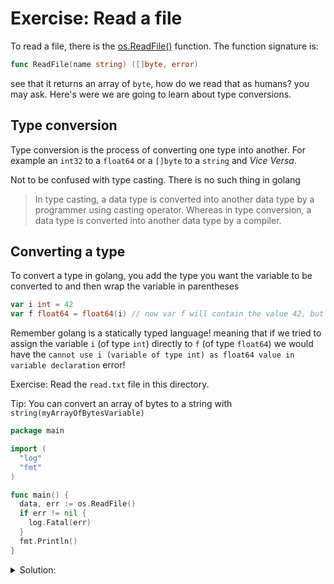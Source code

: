 # Exercise: Read a file

To read a file, there is the [os.ReadFile()](https://pkg.go.dev/os#ReadFile) function.
The function signature is:

```go
func ReadFile(name string) ([]byte, error)
```

see that it returns an array of `byte`, how do we read that as humans? you may ask.
Here's were we are going to learn about type conversions.

## Type conversion

Type conversion is the process of converting one type into another. For example an `int32` to a `float64` or a `[]byte` to a `string` and *Vice Versa*.

Not to be confused with type casting. There is no such thing in golang
> In type casting, a data type is converted into another data type by a programmer using casting operator. Whereas in type conversion, a data type is converted into another data type by a compiler.

## Converting a type

To convert a type in golang, you add the type you want the variable to be converted to and then wrap the variable in parentheses

```go
var i int = 42
var f float64 = float64(i) // now var f will contain the value 42, but won't be an integer!
```

Remember golang is a statically typed language! meaning that if we tried to assign the variable `i` (of type `int`) directly to `f` (of type `float64`) we would have the `cannot use i (variable of type int) as float64 value in variable declaration` error!

Exercise: Read the `read.txt` file in this directory.

Tip: You can convert an array of bytes to a string with `string(myArrayOfBytesVariable)`

```go
package main

import (
  "log"
  "fmt"
)

func main() {
  data, err := os.ReadFile()
  if err != nil {
    log.Fatal(err)
  }
  fmt.Println()
}
```

<details>
<summary> Solution: </summary>

```go
package main

import (
  "log"
  "fmt"
)

func main() {
  data, err := os.ReadFile("/tmp/test.txt")
  if err != nil {
    log.Fatal(err)
  }
  fmt.Println(string(data)) // or os.Stdout.Write(data)
}
```

</details>
